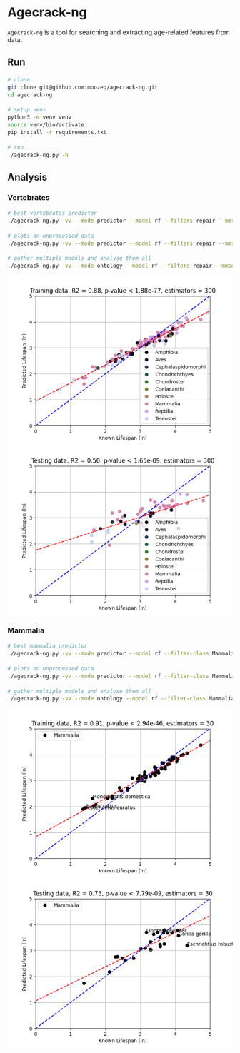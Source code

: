 # Agecrack-ng

`Agecrack-ng` is a tool for searching and extracting age-related features from data.

## Run

```bash
# clone
git clone git@github.com:moozeq/agecrack-ng.git
cd agecrack-ng

# setup venv
python3 -m venv venv
source venv/bin/activate
pip install -r requirements.txt

# run
./agecrack-ng.py -h
```

## Analysis

### Vertebrates

```bash
# best vertebrates predictor
./agecrack-ng.py -vv --mode predictor --model rf --filters repair --mmseq-vectors-mode bool --models-rand 1 --mmseq-params '{"min_seq_id": 0.8, "c": 0.2, "cov_mode": 2}' --models-params '{"n_estimators": 300, "max_depth": 18}'

# plots on unprocessed data
./agecrack-ng.py -vv --mode predictor --model rf --filters repair --mmseq-vectors-mode bool --models-rand 1 --mmseq-params '{"min_seq_id": 0.8, "c": 0.2, "cov_mode": 2}' --models-params '{"n_estimators": 300, "max_depth": 18}' --models-plots-unprocess

# gather multiple models and analyse them all
./agecrack-ng.py -vv --mode ontology --model rf --filters repair --mmseq-vectors-mode bool --models-rand 1 --mmseq-params '{"min_seq_id": 0.8, "c": 0.2, "cov_mode": 2}'
```

![train-vertebrates](doc/all_train.png)
![test-vertebrates](doc/all_test.png)

### Mammalia

```bash
# best mammalia predictor
./agecrack-ng.py -vv --mode predictor --model rf --filter-class Mammalia --exclude 'Homo sapiens' --extract-threshold 1000 --models-plots-annotate --models-rand 17 --mmseq-params '{"min_seq_id": 0.8, "c": 0.8, "cov_mode": 0}' --models-params '{"n_estimators": 30, "max_depth": 7}'

# plots on unprocessed data
./agecrack-ng.py -vv --mode predictor --model rf --filter-class Mammalia --exclude 'Homo sapiens' --extract-threshold 1000 --models-plots-annotate --models-plots-annotate --models-plots-annotate-threshold 15 --models-rand 17 --mmseq-params '{"min_seq_id": 0.8, "c": 0.8, "cov_mode": 0}' --models-params '{"n_estimators": 30, "max_depth": 7}'

# gather multiple models and analyse them all
./agecrack-ng.py -vv --mode ontology --model rf --filter-class Mammalia --exclude 'Homo sapiens' --extract-threshold 1000 --models-plots-annotate --models-rand 17 --mmseq-params '{"min_seq_id": 0.8, "c": 0.8, "cov_mode": 0}'
```

![train-mammalia](doc/mammalia_train.png)
![test-mammalia](doc/mammalia_test.png)